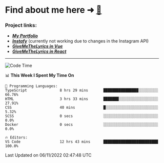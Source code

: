 # Find about me here ➜ [🧑](https://pauabella.dev)

### Project links:
- ***[My Portfolio](https://pauabella.dev)***
- ***[Instafy](https://instafy.me)*** (currently not working due to changes in the Instagram API)
- ***[GiveMeTheLyrics in Vue](https://lyrics.pauabella.dev)***
- ***[GiveMeTheLyrics in React](https://pauabella.dev/GiveMeTheLyrics)***

---
<!--START_SECTION:waka-->
![Code Time](http://img.shields.io/badge/Code%20Time-1%2C615%20hrs%2029%20mins-blue)

📊 **This Week I Spent My Time On** 

```text
💬 Programming Languages: 
TypeScript               8 hrs 29 mins       ████████████████░░░░░░░░░   66.76% 
HTML                     3 hrs 33 mins       ███████░░░░░░░░░░░░░░░░░░   27.91% 
CSS                      40 mins             █░░░░░░░░░░░░░░░░░░░░░░░░   5.32% 
SCSS                     0 secs              ░░░░░░░░░░░░░░░░░░░░░░░░░   0.0% 
Docker                   0 secs              ░░░░░░░░░░░░░░░░░░░░░░░░░   0.0%

🔥 Editors: 
VS Code                  12 hrs 43 mins      █████████████████████████   100.0%

```


 Last Updated on 06/11/2022 02:47:48 UTC
<!--END_SECTION:waka-->

